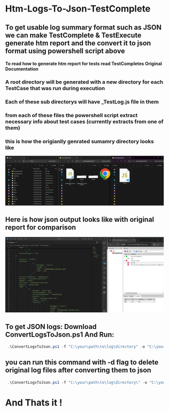 # Htm-Logs-To-Json-TestComplete

## To get usable log summary format such as JSON we can make TestComplete & TestExecute generate htm report and the convert it to json format using powershell script above

#### To read how to generate htm report for tests read TestCompletes Original Documentation


### A root directory will be generated with a new directory for each TestCase that was run during execution
### Each of these sub directorys will have <b> _TestLog.js </b> file in them 
### from each of these files the powershell script extract necessary info about test cases (currently extracts from one of them)
### this is how the origianlly genrated sumamry directory looks like
![generated run summary as htm - directory structure](screenshots/Original%20Genrated%20run%20summary%20report.png)

## Here is how json output looks like with original report for comparison
![JsonLog](screenshots/TestComplete%20suite%20log%20with%20json%20by%20side%20.png)


## To get JSON logs: Download ConvertLogsToJson.ps1 And Run: 

``` powershell
 .\ConvertLogsToJson.ps1 -f "C:\your\path\to\log\directory" -o "C:\your\path\for\exampleOutput\"
```
## you can run this command with -d flag to delete original log files after converting them to json
``` powershell
 .\ConvertLogsToJson.ps1 -f "C:\your\path\to\log\directory\" -o "C:\your\path\for\exampleOutput\ -d"
```
# And Thats it !
